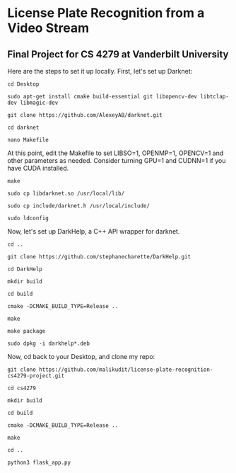 # License Plate Recognition from a Video Stream
## Final Project for CS 4279 at Vanderbilt University

Here are the steps to set it up locally. First, let's set up Darknet:
```
cd Desktop

sudo apt-get install cmake build-essential git libopencv-dev libtclap-dev libmagic-dev

git clone https://github.com/AlexeyAB/darknet.git

cd darknet

nano Makefile
```

At this point, edit the Makefile to set LIBSO=1, OPENMP=1, OPENCV=1 and other parameters as needed. Consider turning GPU=1 and CUDNN=1 if you have CUDA installed.
```
make

sudo cp libdarknet.so /usr/local/lib/

sudo cp include/darknet.h /usr/local/include/

sudo ldconfig
```

Now, let's set up DarkHelp, a C++ API wrapper for darknet.
```
cd ..

git clone https://github.com/stephanecharette/DarkHelp.git

cd DarkHelp

mkdir build

cd build

cmake -DCMAKE_BUILD_TYPE=Release ..

make

make package

sudo dpkg -i darkhelp*.deb
```

Now, cd back to your Desktop, and clone my repo:
```
git clone https://github.com/malikudit/license-plate-recognition-cs4279-project.git

cd cs4279

mkdir build

cd build

cmake -DCMAKE_BUILD_TYPE=Release ..

make

cd ..

python3 flask_app.py
```
